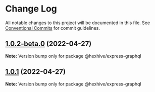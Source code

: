 # Change Log

All notable changes to this project will be documented in this file.
See [Conventional Commits](https://conventionalcommits.org) for commit guidelines.

## [1.0.2-beta.0](https://github.com/graphql/express-graphql/compare/v1.0.1...v1.0.2-beta.0) (2022-04-27)

**Note:** Version bump only for package @hexhive/express-graphql





## [1.0.1](https://github.com/graphql/express-graphql/compare/v0.0.6-alpha.64...v1.0.1) (2022-04-27)

**Note:** Version bump only for package @hexhive/express-graphql
